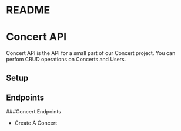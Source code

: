 # README

# Concert API
Concert API is the API for a small part of our Concert project. You can perfom CRUD operations on Concerts and Users.

## Setup

## Endpoints
###Concert Endpoints
* Create A Concert
